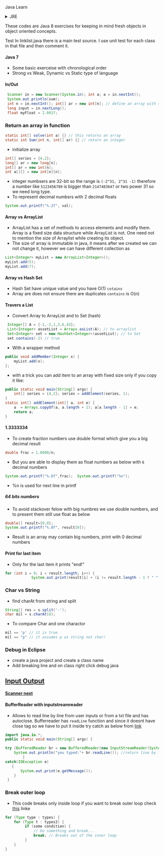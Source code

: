 Java Learn

<details>
           <summary>JRE </summary>
             <p>JRE includes the code behind all the variable types and built-in functions ex. the println() function. It also include a Java Virtual Machine (JVM) which allow to java run on all platforms. So many computers have installed JRE to be run java on applications.</p>
</details>


These codes are Java 8 exercises for keeping in mind fresh objects in object oriented concepts. 

Test
In linklist.java there is a main test source. I use unit test for each class in that file and then comment it.

#### Java 7
* Some basic exerceise with chronological order 
* Strong vs Weak, Dynamic vs Static type of language
#### In/Out
```java
 Scanner in = new Scanner(System.in); int a; a = in.nextInt();
 System.out.println(sum);
 int n = in.nextInt(); int[] ar = new int[n]; // define an array with size of n
 long input = in.nextLong();
 float myFloat = 2.001f;
```

### Return an array in function
```java 
static int[] solve(int a) {} // this returns an array 
static int Sum(int n, int[] ar) {} // return an integer
```
* initialize array
```java
int[] series = {4,2};
long[] ar = new long[n];
int[] ar = new int[n];
int a[][] = new int[n][n];
```
* integer numbsers are 32-bit so the range is `(-2^31, 2^31 -1)` therefore a number like `5123456789` is bigger than `2147483647` or two power 31 so we need long type.
* To represent decimal numbsrs with 2 decimal floats 
```java
System.out.printf("%.2f", val);
```
#### Array vs ArrayList
* ArrayList has a set of methods to access elements and modify them. Array is a fixed size data structure while ArrayList is not. One need not to mention the size of Arraylist while creating its object.
* The size of array is immutable in java, it means after we created we can not change it, however we can have different collection as
```java
List<Integer> myList = new ArrayList<Integer>();
myList.add(5);
myList.add(7);
```
#### Array vs Hash Set
* Hash Set have unique value and you have O(1) `cotains` 
* Array are does not ensure there are duplicates `contains` is O(n)

####  Travers a List 
* Convert Array to ArrayList and to Set (hash)
```java
 Integer[] A = {-1,-2,1,3,6,43};
 List<Integer> assetList = Arrays.asList(A); // to arraylist
 Set<Integer> set = new HashSet<Integer>(assetList); // to Set
 set.contains(-2) // true 
```

* With a wrapper method
```java
public void addMember(Integer x) {
    myList.add(x);
};
```
* with a trick you can add item to an array with fixed size only if you copy it like:
```java
public static void main(String[] args) {
    int[] series = {4,2}; series = addElement(series, 1);
}
static int[] addElement(int[] a, int e) {
    a  = Arrays.copyOf(a, a.length + 1); a[a.length - 1] = e;
    return a;
}
```
#### 1.3333334
* To create fraction numbers use double format which give you a big decimal result
```java
double frac = 1.0000/n;
```
* But you are able to display them as float numbers as below with `6` decimal numbers
```java
System.out.printf("%.6f",frac);  System.out.printf("%n");
```
* %n is used for next line in printf 
##### 64 bits numbers
* To avoid stackover felow with big numbres we use double numbers, and to present them still use float as below
```java
double[] result={0,0};
System.out.printf("%.0f", result[0]);
```
* Result is an array may contain big numbers, print with 0 decimal numbers

#### Print for last item
* Only for the last item it prints "end!"
```java
for (int i = 0; i < result.length; i++) {
            System.out.print(result[i] + (i != result.length - 1 ? " " : "end!")); }
```

### Char vs String
* find charAt from string and split
```java
String[] res = s.split('-');
char mil = s.charAt(8);
```
* To compare Char and one charactor
```java
mil == 'p' // it is true
mil == "p" // it assumes p as string not char!
```


### Debug in Eclipse
* create a java project and create a class name 
* Add breaking line and on class right click debug java

## [Input Output](https://www.tutorialspoint.com/java/io/index.htm) 
#### [Scanner next](https://www.javatpoint.com/Scanner-class)
#### BufferReader with inputstreamreader
* Allows to read line by line from user inputs or from a txt file and has autoclose. Bufferreader has `readLine` function and since it doesnt have close tag so we have to put it inside try catch as below from [link](https://docs.oracle.com/javase/7/docs/api/java/io/InputStreamReader.html)
```java
import java.io.*;
public static void main(String[] args) {

try (BufferedReader br = new BufferedReader(new InputStreamReader(System.in))) {
    System.out.println("you typed:"+ br.readLine()); //return line by line, read() return ascii code
    	}
catch(IOException e)
   {
       System.out.print(e.getMessage());
    }
 }
```
### Break outer loop
* This code breaks only inside loop if you want to break outer loop check [this](https://stackoverflow.com/questions/886955/breaking-out-of-nested-loops-in-java) linke
```java
for (Type type : types) {
    for (Type t : types2) {
         if (some condition) {
             // Do something and break...
             break; // Breaks out of the inner loop
         }
    }
}
```

